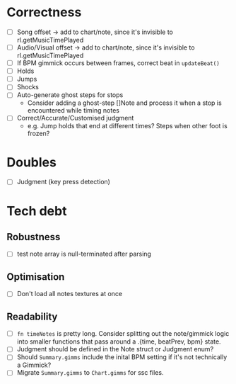 # Correctness
- [ ] Song offset -> add to chart/note, since it's invisible to rl.getMusicTimePlayed
- [ ] Audio/Visual offset -> add to chart/note, since it's invisible to rl.getMusicTimePlayed
- [ ] If BPM gimmick occurs between frames, correct beat in `updateBeat()`
- [ ] Holds
- [ ] Jumps
- [ ] Shocks
- [ ] Auto-generate ghost steps for stops
  - Consider adding a ghost-step []Note and process it when a stop is encountered while timing notes
- [ ] Correct/Accurate/Customised judgment
  - e.g. Jump holds that end at different times? Steps when other foot is frozen?

# Doubles
- [ ] Judgment (key press detection)

# Tech debt
## Robustness
- [ ] test note array is null-terminated after parsing

## Optimisation
- [ ] Don't load all notes textures at once

## Readability
- [ ] `fn timeNotes` is pretty long. Consider splitting out the note/gimmick logic into smaller functions that pass around a .{time, beatPrev, bpm} state.
- [ ] Judgment should be defined in the Note struct or Judgment enum?
- [ ] Should `Summary.gimms` include the inital BPM setting if it's not technically a Gimmick?
- [ ] Migrate `Summary.gimms` to `Chart.gimms` for ssc files.
